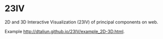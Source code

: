 # 23IV
2D and 3D Interactive Visualization (23IV) of principal components on web.

Example http://dtaliun.github.io/23IV/example_2D-3D.html.
